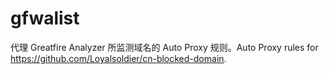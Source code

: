 # gfwalist
代理 Greatfire Analyzer 所监测域名的 Auto Proxy 规则。Auto Proxy rules for https://github.com/Loyalsoldier/cn-blocked-domain.
